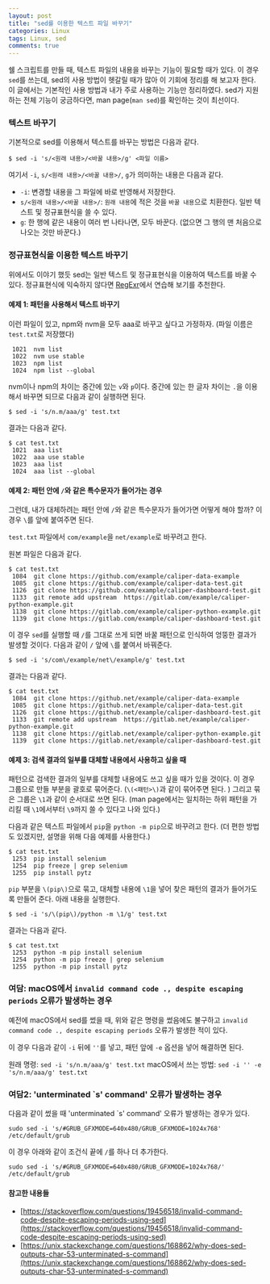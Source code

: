 ```yaml
---
layout: post
title: "sed를 이용한 텍스트 파일 바꾸기"
categories: Linux
tags: Linux, sed
comments: true
---
```


쉘 스크립트를 만들 때, 텍스트 파일의 내용을 바꾸는 기능이 필요할 때가 있다. 이 경우 `sed`를 쓰는데, sed의 사용 방법이 헷갈릴 때가 많아 이 기회에 정리를 해 보고자 한다. 이 글에서는 기본적인 사용 방법과 내가 주로 사용하는 기능만 정리하였다. sed가 지원하는 전체 기능이 궁금하다면, man page(`man sed`)를 확인하는 것이 최선이다. 

### 텍스트 바꾸기

기본적으로 sed를 이용해서 텍스트를 바꾸는 방법은 다음과 같다.

```
$ sed -i 's/<원래 내용>/<바꿀 내용>/g' <파일 이름>
```

여기서 `-i`, `s/<원래 내용>/<바꿀 내용>/`, `g`가 의미하는 내용은 다음과 같다.

* `-i`: 변경할 내용을 그 파일에 바로 반영해서 저장한다. 
* `s/<원래 내용>/<바꿀 내용>/`: `원래 내용`에 적은 것을 `바꿀 내용`으로 치환한다. 일반 텍스트 및 정규표현식을 쓸 수 있다. 
* `g`: 한 행에 같은 내용이 여러 번 나타나면, 모두 바꾼다. (없으면 그 행의 맨 처음으로 나오는 것만 바꾼다.)

### 정규표현식을 이용한 텍스트 바꾸기

위에서도 이야기 했듯 sed는 일반 텍스트 및 정규표현식을 이용하여 텍스트를 바꿀 수 있다. 정규표현식에 익숙하지 않다면 [RegExr](https://regexr.com/)에서 연습해 보기를 추천한다.

#### 예제 1: 패턴을 사용해서 텍스트 바꾸기

이런 파일이 있고, npm와 nvm을 모두 aaa로 바꾸고 싶다고 가정하자. (파일 이름은 `test.txt`로 저장했다)

```
 1021  nvm list
 1022  nvm use stable
 1023  npm list
 1024  npm list --global
```

nvm이나 npm의 차이는 중간에 있는 `v`와 `p`이다. 중간에 있는 한 글자 차이는 `.`을 이용해서 바꾸면 되므로 다음과 같이 실행하면 된다. 

```
$ sed -i 's/n.m/aaa/g' test.txt
```

결과는 다음과 같다.

```
$ cat test.txt
 1021  aaa list
 1022  aaa use stable
 1023  aaa list
 1024  aaa list --global
```

#### 예제 2: 패턴 안에 `/`와 같은 특수문자가 들어가는 경우

그런데, 내가 대체하려는 패턴 안에 `/`와 같은 특수문자가 들어가면 어떻게 해야 할까? 이 경우 `\`를 앞에 붙여주면 된다. 

`test.txt` 파일에서 `com/example`을 `net/example`로 바꾸려고 한다.

원본 파일은 다음과 같다. 

```
$ cat test.txt 
 1084  git clone https://github.com/example/caliper-data-example
 1085  git clone https://github.com/example/caliper-data-test.git
 1126  git clone https://github.com/example/caliper-dashboard-test.git
 1133  git remote add upstream  https://gitlab.com/example/caliper-python-example.git
 1138  git clone https://gitlab.com/example/caliper-python-example.git
 1139  git clone https://gitlab.com/example/caliper-dashboard-test.git
```

이 경우 `sed`를 실행할 때 `/`를 그대로 쓰게 되면 바꿀 패턴으로 인식하여 엉뚱한 결과가 발생할 것이다. 다음과 같이 `/` 앞에 `\`를 붙여서 바꿔준다.

```
$ sed -i 's/com\/example/net\/example/g' test.txt
```

결과는 다음과 같다. 

```
$ cat test.txt
 1084  git clone https://github.net/example/caliper-data-example
 1085  git clone https://github.net/example/caliper-data-test.git
 1126  git clone https://github.net/example/caliper-dashboard-test.git
 1133  git remote add upstream  https://gitlab.net/example/caliper-python-example.git
 1138  git clone https://gitlab.net/example/caliper-python-example.git
 1139  git clone https://gitlab.net/example/caliper-dashboard-test.git
```

#### 예제 3: 검색 결과의 일부를 대체할 내용에서 사용하고 싶을 때

패턴으로 검색한 결과의 일부를 대체할 내용에도 쓰고 싶을 때가 있을 것이다. 이 경우 그룹으로 만들 부분을 괄호로 묶어준다. (`\(<패턴>\)`과 같이 묶어주면 된다. ) 그리고 묶은 그룹은 `\1`과 같이 순서대로 쓰면 된다. (man page에서는 일치하는 하위 패턴을 가리킬 때 `\1`에서부터 `\9`까지 쓸 수 있다고 나와 있다.)

다음과 같은 텍스트 파일에서 `pip`을 `python -m pip`으로 바꾸려고 한다. (더 편한 방법도 있겠지만, 설명을 위해 다음 예제를 사용한다.)

```
$ cat test.txt
 1253  pip install selenium
 1254  pip freeze | grep selenium
 1255  pip install pytz
```

`pip` 부분을 `\(pip\)`으로 묶고, 대체할 내용에 `\1`을 넣어 찾은 패턴의 결과가 들어가도록 만들어 준다. 
아래 내용을 실행한다.

```
$ sed -i 's/\(pip\)/python -m \1/g' test.txt
```

결과는 다음과 같다.

```
$ cat test.txt
 1253  python -m pip install selenium
 1254  python -m pip freeze | grep selenium
 1255  python -m pip install pytz
```

### 여담: macOS에서 `invalid command code ., despite escaping periods` 오류가 발생하는 경우

예전에 macOS에서 sed를 썼을 때, 위와 같은 명령을 썼음에도 불구하고 `invalid command code ., despite escaping periods` 오류가 발생한 적이 있다. 

이 경우 다음과 같이 `-i` 뒤에 `''`를 넣고, 패턴 앞에 `-e` 옵션을 넣어 해결하면 된다. 

원래 명령: `sed -i 's/n.m/aaa/g' test.txt`
macOS에서 쓰는 방법: `sed -i '' -e 's/n.m/aaa/g' test.txt`

### 여담2: 'unterminated `s' command' 오류가 발생하는 경우

다음과 같이 썼을 때 'unterminated `s' command' 오류가 발생하는 경우가 있다.

```
sudo sed -i 's/#GRUB_GFXMODE=640x480/GRUB_GFXMODE=1024x768' /etc/default/grub
```

이 경우 아래와 같이 조건식 끝에 `/`를 하나 더 추가한다. 

```
sudo sed -i 's/#GRUB_GFXMODE=640x480/GRUB_GFXMODE=1024x768/' /etc/default/grub
```

#### 참고한 내용들

* [https://stackoverflow.com/questions/19456518/invalid-command-code-despite-escaping-periods-using-sed](https://stackoverflow.com/questions/19456518/invalid-command-code-despite-escaping-periods-using-sed)
* [https://unix.stackexchange.com/questions/168862/why-does-sed-outputs-char-53-unterminated-s-command](https://unix.stackexchange.com/questions/168862/why-does-sed-outputs-char-53-unterminated-s-command)